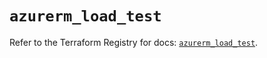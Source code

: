 # `azurerm_load_test`

Refer to the Terraform Registry for docs: [`azurerm_load_test`](https://registry.terraform.io/providers/hashicorp/azurerm/4.12.0/docs/resources/load_test).
